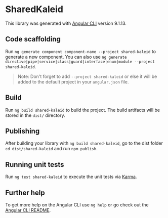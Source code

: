 # SharedKaleid

This library was generated with [Angular CLI](https://github.com/angular/angular-cli) version 9.1.13.

## Code scaffolding

Run `ng generate component component-name --project shared-kaleid` to generate a new component. You can also use `ng generate directive|pipe|service|class|guard|interface|enum|module --project shared-kaleid`.
> Note: Don't forget to add `--project shared-kaleid` or else it will be added to the default project in your `angular.json` file. 

## Build

Run `ng build shared-kaleid` to build the project. The build artifacts will be stored in the `dist/` directory.

## Publishing

After building your library with `ng build shared-kaleid`, go to the dist folder `cd dist/shared-kaleid` and run `npm publish`.

## Running unit tests

Run `ng test shared-kaleid` to execute the unit tests via [Karma](https://karma-runner.github.io).

## Further help

To get more help on the Angular CLI use `ng help` or go check out the [Angular CLI README](https://github.com/angular/angular-cli/blob/master/README.md).
